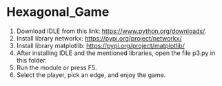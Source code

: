 # Hexagonal_Game
1. Download IDLE from this link: https://www.python.org/downloads/.
2. Install library networkx: https://pypi.org/project/networkx/ 
3. Install library matplotlib: https://pypi.org/project/matplotlib/
4. After installing IDLE and the mentioned libraries, open the file p3.py in this folder.
5. Run the module or press F5.
6. Select the player, pick an edge, and enjoy the game. 
